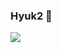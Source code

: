 ### Hyuk2 👋
<a href="https://hits.seeyoufarm.com"><img src="https://hits.seeyoufarm.com/api/count/incr/badge.svg?url=https%3A%2F%2Fgithub .com%2Fgjbae1212%2Fhit-counter&count_bg=%23D8A8CE&title_bg=%23527EA6&icon=github.svg&icon_color=%23E7E7E7&title=rlawhdgur&edge_flat=false"/></a>
<!--
**rlawhdgur/rlawhdgur** is a ✨ _special_ ✨ repository because its `README.md` (this file) appears on your GitHub profile.

Here are some ideas to get you started:

- 🔭 I’m currently working on ...
- 🌱 I’m currently learning ...
- 👯 I’m looking to collaborate on ...
- 🤔 I’m looking for help with ...
- 💬 Ask me about ...
- 📫 How to reach me: ...
- 😄 Pronouns: ...
- ⚡ Fun fact: ...
-->
